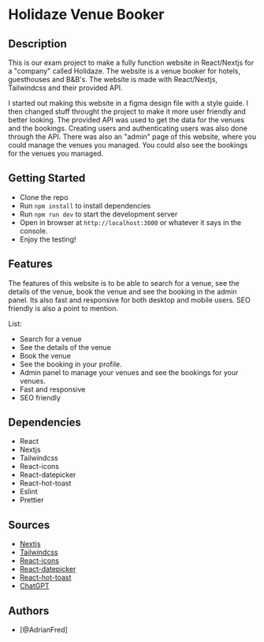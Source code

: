 # Holidaze Venue Booker

## Description

This is our exam project to make a fully function website in React/Nextjs for a "company" called Holidaze. The website is a venue booker for hotels, guesthouses and B&B's. The website is made with React/Nextjs, Tailwindcss and their provided API.

I started out making this website in a figma design file with a style guide. I then changed stuff throught the project to make it more user friendly and better looking. The provided API was used to get the data for the venues and the bookings. Creating users and authenticating users was also done through the API.
There was also an "admin" page of this website, where you could manage the venues you managed. You could also see the bookings for the venues you managed.

## Getting Started

- Clone the repo
- Run `npm install` to install dependencies
- Run `npm run dev` to start the development server
- Open in browser at `http://localhost:3000` or whatever it says in the console.
- Enjoy the testing!

## Features

The features of this website is to be able to search for a venue, see the details of the venue, book the venue and see the booking in the admin panel. Its also fast and responsive for both desktop and mobile users. SEO friendly is also a point to mention.

List:

- Search for a venue
- See the details of the venue
- Book the venue
- See the booking in your profile.
- Admin panel to manage your venues and see the bookings for your venues.
- Fast and responsive
- SEO friendly

## Dependencies

- React
- Nextjs
- Tailwindcss
- React-icons
- React-datepicker
- React-hot-toast
- Eslint
- Prettier

## Sources

- [Nextjs](https://nextjs.org/)
- [Tailwindcss](https://tailwindcss.com/)
- [React-icons](https://react-icons.github.io/react-icons/)
- [React-datepicker](https://reactdatepicker.com/)
- [React-hot-toast](https://react-hot-toast.com/)
- [ChatGPT](https://www.openai.com)

## Authors

- [@AdrianFred]
